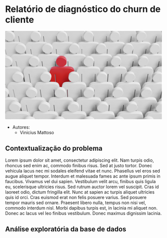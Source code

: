 # Relatório de diagnóstico do churn de cliente
![alt text](../image/Costumer_detection.jpg)
* Autores:
    - Vinicius Mattoso

## Contextualização do problema

Lorem ipsum dolor sit amet, consectetur adipiscing elit. Nam turpis odio, rhoncus sed enim ac, commodo finibus risus. Sed at justo tortor. Donec vehicula lacus nec mi sodales eleifend vitae et nunc. Phasellus vel eros sed augue aliquet tempor. Interdum et malesuada fames ac ante ipsum primis in faucibus. Vivamus vel dui sapien. Vestibulum velit arcu, finibus quis ligula eu, scelerisque ultricies risus. Sed rutrum auctor lorem vel suscipit. Cras id laoreet odio, dictum fringilla elit. Nunc at sapien ac turpis aliquet ultricies quis id orci. Cras euismod erat non felis posuere varius. Sed posuere tempor mauris sed ornare. Praesent libero nulla, tempus non nisi vel, commodo interdum nisl. Morbi dapibus turpis est, in lacinia mi aliquet non. Donec ac lacus vel leo finibus vestibulum. Donec maximus dignissim lacinia.

## Análise exploratória da base de dados

